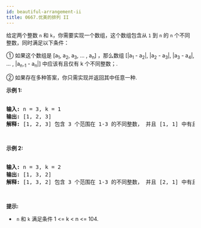 ```yaml
---
id: beautiful-arrangement-ii
title: 0667.优美的排列 II
---
```

给定两个整数 <code>n</code> 和 <code>k</code>，你需要实现一个数组，这个数组包含从 <code>1</code> 到 <code>n</code> 的 <code>n</code> 个不同整数，同时满足以下条件：

① 如果这个数组是 [a<sub>1</sub>, a<sub>2</sub>, a<sub>3</sub>, ... , a<sub>n</sub>] ，那么数组 [|a<sub>1</sub> - a<sub>2</sub>|, |a<sub>2</sub> - a<sub>3</sub>|, |a<sub>3</sub> - a<sub>4</sub>|, ... , |a<sub>n-1</sub> - a<sub>n</sub>|] 中应该有且仅有 k 个不同整数；.

② 如果存在多种答案，你只需实现并返回其中任意一种.

**示例 1:**


<pre><br/><strong>输入:</strong> n = 3, k = 1<br/><strong>输出:</strong> [1, 2, 3]<br/><strong>解释:</strong> [1, 2, 3] 包含 3 个范围在 1-3 的不同整数， 并且 [1, 1] 中有且仅有 1 个不同整数 : 1<br/></pre>

 

**示例 2:**


<pre><br/><strong>输入:</strong> n = 3, k = 2<br/><strong>输出:</strong> [1, 3, 2]<br/><strong>解释:</strong> [1, 3, 2] 包含 3 个范围在 1-3 的不同整数， 并且 [2, 1] 中有且仅有 2 个不同整数: 1 和 2<br/></pre>

 

**提示:**

-  <code>n</code> 和 <code>k</code> 满足条件 1 &lt;= k &lt; n &lt;= 104.
 
